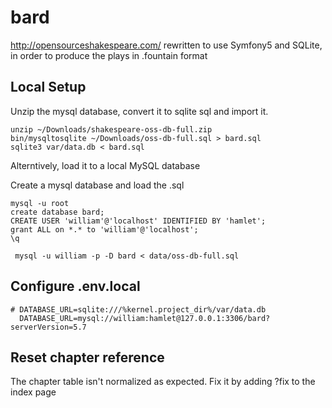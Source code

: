 # bard
http://opensourceshakespeare.com/ rewritten to use Symfony5 and SQLite, in order to produce the plays in .fountain format

## Local Setup

Unzip the mysql database, convert it to sqlite sql and import it.

    unzip ~/Downloads/shakespeare-oss-db-full.zip 
    bin/mysqltosqlite ~/Downloads/oss-db-full.sql > bard.sql
    sqlite3 var/data.db < bard.sql

Alterntively, load it to a local MySQL database

Create a mysql database and load the .sql

    mysql -u root
    create database bard;
    CREATE USER 'william'@'localhost' IDENTIFIED BY 'hamlet';
    grant ALL on *.* to 'william'@'localhost';
    \q
    
     mysql -u william -p -D bard < data/oss-db-full.sql

##  Configure .env.local

    # DATABASE_URL=sqlite:///%kernel.project_dir%/var/data.db
      DATABASE_URL=mysql://william:hamlet@127.0.0.1:3306/bard?serverVersion=5.7
       
## Reset chapter reference

The chapter table isn't normalized as expected.  Fix it by adding ?fix to the index page 

    